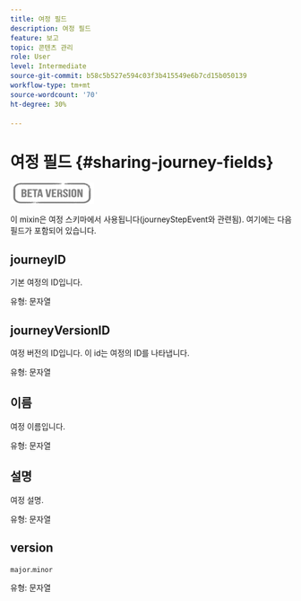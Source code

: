 ```yaml
---
title: 여정 필드
description: 여정 필드
feature: 보고
topic: 콘텐츠 관리
role: User
level: Intermediate
source-git-commit: b58c5b527e594c03f3b415549e6b7cd15b050139
workflow-type: tm+mt
source-wordcount: '70'
ht-degree: 30%

---
```


# 여정 필드 {#sharing-journey-fields}

![](../assets/do-not-localize/badge.png)

이 mixin은 여정 스키마에서 사용됩니다(journeyStepEvent와 관련됨). 여기에는 다음 필드가 포함되어 있습니다.

## journeyID

기본 여정의 ID입니다.

유형: 문자열

## journeyVersionID

여정 버전의 ID입니다. 이 id는 여정의 ID를 나타냅니다.

유형: 문자열

## 이름

여정 이름입니다.

유형: 문자열

## 설명

여정 설명.

유형: 문자열

## version

`major`.`minor`

유형: 문자열
